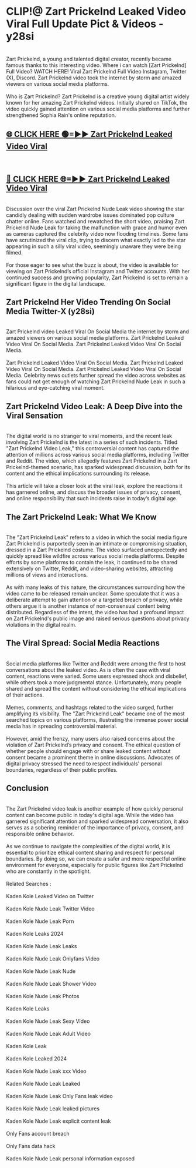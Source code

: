 # CLIP!@ Zart Prickelnd Leaked Video Viral Full Update Pict & Videos - y28si
<br>
Zart Prickelnd, a young and talented digital creator, recently became famous thanks to this interesting video. Where i can watch [Zart Prickelnd] Full Video? WATCH HERE! Viral Zart Prickelnd Full Video Instagram, Twitter (X), Discord. Zart Prickelnd video took the internet by storm and amazed viewers on various social media platforms.
<br><br>
Who is Zart Prickelnd? Zart Prickelnd is a creative young digital artist widely known for her amazing Zart Prickelnd videos. Initially shared on TikTok, the video quickly gained attention on various social media platforms and further strengthened Sophia Rain's online reputation.
<br>
<h2><a href="https://bestclip.site?title=Zart_Prickelnd">🌐 CLICK HERE 🟢=►► Zart Prickelnd Leaked Video Viral</a></h2>
<br>
<h2><a href="https://bestclip.site?title=Zart_Prickelnd">🔴 CLICK HERE 🌐=►► Zart Prickelnd Leaked Video Viral</a></h2>
<br>
Discussion over the viral Zart Prickelnd Nude Leak video showing the star candidly dealing with sudden wardrobe issues dominated pop culture chatter online. Fans watched and rewatched the short video, praising Zart Prickelnd Nude Leak for taking the malfunction with grace and humor even as cameras captured the celebrity video now flooding timelines. Some fans have scrutinized the viral clip, trying to discern what exactly led to the star appearing in such a silly viral video, seemingly unaware they were being filmed.
<br><br>
For those eager to see what the buzz is about, the video is available for viewing on Zart Prickelnd’s official Instagram and Twitter accounts. With her continued success and growing popularity, Zart Prickelnd is set to remain a significant figure in the digital landscape.
<br>
<h2>Zart Prickelnd Her Video Trending On Social Media Twitter-X (y28si)</h2>
<br>
Zart Prickelnd video Leaked Viral On Social Media the internet by storm and amazed viewers on various social media platforms. Zart Prickelnd Leaked Video Viral On Social Media. Zart Prickelnd Leaked Video Viral On Social Media.
<br><br>
Zart Prickelnd Leaked Video Viral On Social Media. Zart Prickelnd Leaked Video Viral On Social Media. Zart Prickelnd Leaked Video Viral On Social Media. Celebrity news outlets further spread the video across websites as fans could not get enough of watching Zart Prickelnd Nude Leak in such a hilarious and eye-catching viral moment.
<br>
<h2>Zart Prickelnd Video Leak: A Deep Dive into the Viral Sensation</h2>
<br>
The digital world is no stranger to viral moments, and the recent leak involving Zart Prickelnd is the latest in a series of such incidents. Titled "Zart Prickelnd Video Leak," this controversial content has captured the attention of millions across various social media platforms, including Twitter and Reddit. The video, which allegedly features Zart Prickelnd in a Zart Prickelnd-themed scenario, has sparked widespread discussion, both for its content and the ethical implications surrounding its release.
<br><br>
This article will take a closer look at the viral leak, explore the reactions it has garnered online, and discuss the broader issues of privacy, consent, and online responsibility that such incidents raise in today’s digital age.
<br>
<h2>The Zart Prickelnd Leak: What We Know</h2>
<br>
The "Zart Prickelnd Leak" refers to a video in which the social media figure Zart Prickelnd is purportedly seen in an intimate or compromising situation, dressed in a Zart Prickelnd costume. The video surfaced unexpectedly and quickly spread like wildfire across various social media platforms. Despite efforts by some platforms to contain the leak, it continued to be shared extensively on Twitter, Reddit, and video-sharing websites, attracting millions of views and interactions.
<br><br>
As with many leaks of this nature, the circumstances surrounding how the video came to be released remain unclear. Some speculate that it was a deliberate attempt to gain attention or a targeted breach of privacy, while others argue it is another instance of non-consensual content being distributed. Regardless of the intent, the video has had a profound impact on Zart Prickelnd's public image and raised serious questions about privacy violations in the digital realm.
<br>
<h2>The Viral Spread: Social Media Reactions</h2>
<br>
Social media platforms like Twitter and Reddit were among the first to host conversations about the leaked video. As is often the case with viral content, reactions were varied. Some users expressed shock and disbelief, while others took a more judgmental stance. Unfortunately, many people shared and spread the content without considering the ethical implications of their actions.
<br><br>
Memes, comments, and hashtags related to the video surged, further amplifying its visibility. The "Zart Prickelnd Leak" became one of the most searched topics on various platforms, illustrating the immense power social media has in spreading controversial material.
<br><br>
However, amid the frenzy, many users also raised concerns about the violation of Zart Prickelnd’s privacy and consent. The ethical question of whether people should engage with or share leaked content without consent became a prominent theme in online discussions. Advocates of digital privacy stressed the need to respect individuals' personal boundaries, regardless of their public profiles.
<br>
<h2>Conclusion</h2>
<br>
The Zart Prickelnd video leak is another example of how quickly personal content can become public in today's digital age. While the video has garnered significant attention and sparked widespread conversation, it also serves as a sobering reminder of the importance of privacy, consent, and responsible online behavior.
<br><br>
As we continue to navigate the complexities of the digital world, it is essential to prioritize ethical content sharing and respect for personal boundaries. By doing so, we can create a safer and more respectful online environment for everyone, especially for public figures like Zart Prickelnd who are constantly in the spotlight.
<br><br>
Related Searches :
<br><br>
Kaden Kole Leaked Video on Twitter
<br><br>
Kaden Kole Nude Leak Twitter Video
<br><br>
Kaden Kole Nude Leak Porn
<br><br>
Kaden Kole Leaks 2024
<br><br>
Kaden Kole Nude Leak Leaks
<br><br>
Kaden Kole Nude Leak Onlyfans Video
<br><br>
Kaden Kole Nude Leak Nude
<br><br>
Kaden Kole Nude Leak Shower Video
<br><br>
Kaden Kole Nude Leak Photos
<br><br>
Kaden Kole Leaks
<br><br>
Kaden Kole Nude Leak Sexy Video
<br><br>
Kaden Kole Nude Leak Adult Video
<br><br>
Kaden Kole Leak
<br><br>
Kaden Kole Leaked 2024
<br><br>
Kaden Kole Nude Leak xxx Video
<br><br>
Kaden Kole Nude Leak Leaked
<br><br>
Kaden Kole Nude Leak Only Fans leak video
<br><br>
Kaden Kole Nude Leak leaked pictures
<br><br>
Kaden Kole Nude Leak explicit content leak
<br><br>
Only Fans account breach
<br><br>
Only Fans data hack
<br><br>
Kaden Kole Nude Leak personal information exposed